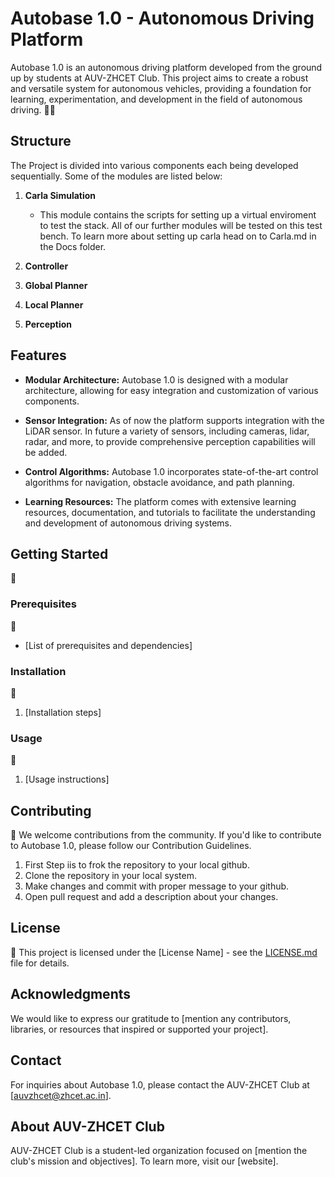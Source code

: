 # Autobase 1.0 - Autonomous Driving Platform

Autobase 1.0 is an autonomous driving platform developed from the ground up by students at AUV-ZHCET Club. This project aims to create a robust and versatile system for autonomous vehicles, providing a foundation for learning, experimentation, and development in the field of autonomous driving. :teacher:

## Structure
The Project is divided into various components each being developed sequentially. Some of the modules are listed below:

1. **Carla Simulation**
   * This module contains the scripts for setting up a virtual enviroment to test the stack. All of our further modules will be tested on this test bench. To learn more about setting up carla head on to Carla.md in the Docs folder. 

2. **Controller** 

3. **Global Planner**

4. **Local Planner**

5. **Perception**

## Features

- **Modular Architecture:** Autobase 1.0 is designed with a modular architecture, allowing for easy integration and customization of various components.
  
- **Sensor Integration:** As of now the platform supports integration with the LiDAR sensor. In future a variety of sensors, including cameras, lidar, radar, and more, to provide comprehensive perception capabilities will be added.

- **Control Algorithms:** Autobase 1.0 incorporates state-of-the-art control algorithms for navigation, obstacle avoidance, and path planning.

- **Learning Resources:** The platform comes with extensive learning resources, documentation, and tutorials to facilitate the understanding and development of autonomous driving systems.

## Getting Started
:construction:

### Prerequisites
:construction:
- [List of prerequisites and dependencies]

### Installation
:construction:
1. [Installation steps]

### Usage
:construction:

1. [Usage instructions]

## Contributing
:construction:
We welcome contributions from the community. If you'd like to contribute to Autobase 1.0, please follow our Contribution Guidelines.

1. First Step iis to frok the repository to your local github.
2. Clone the repository in your local system.
3. Make changes and commit with proper message to your github.
4. Open pull request and add a description about your changes.

## License
:construction:
This project is licensed under the [License Name] - see the [LICENSE.md](LICENSE.md) file for details.

## Acknowledgments

We would like to express our gratitude to [mention any contributors, libraries, or resources that inspired or supported your project].

## Contact

For inquiries about Autobase 1.0, please contact the AUV-ZHCET Club at [auvzhcet@zhcet.ac.in].

## About AUV-ZHCET Club

AUV-ZHCET Club is a student-led organization focused on [mention the club's mission and objectives]. To learn more, visit our [website].

